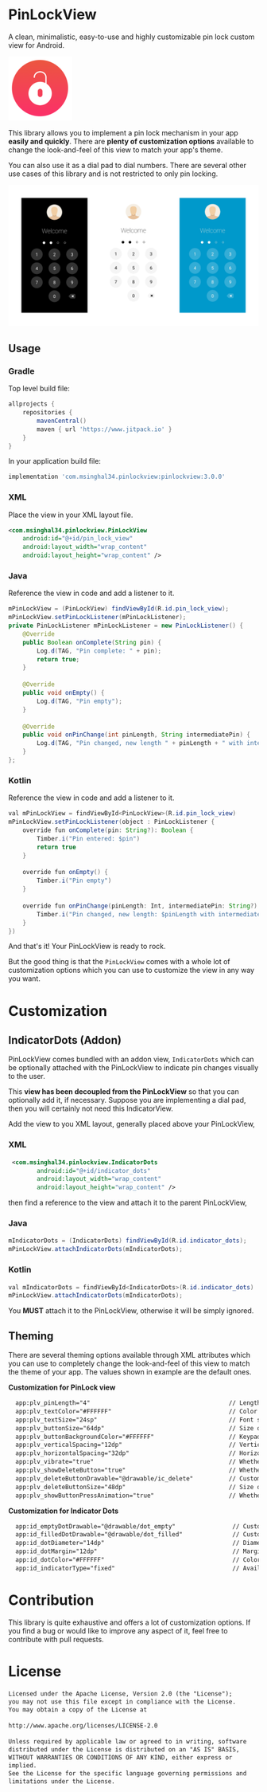 # PinLockView
A clean, minimalistic, easy-to-use and highly customizable pin lock custom view for Android.

![PinLockView](screens/logo.png)

This library allows you to implement a pin lock mechanism in your app **easily and quickly**. There are **plenty of customization options** available to change the look-and-feel of this view to match your app's theme.

You can also use it as a dial pad to dial numbers. There are several other use cases of this library and is not restricted to only pin locking.

![PinLockView](screens/promo.png)

## Usage

### Gradle
Top level build file:
``` gradle
allprojects {
    repositories {
        mavenCentral()
    	maven { url 'https://www.jitpack.io' }
    }
}
```
In your application build file:
``` gradle
implementation 'com.msinghal34.pinlockview:pinlockview:3.0.0'
```

### XML

Place the view in your XML layout file.

```xml
<com.msinghal34.pinlockview.PinLockView
    android:id="@+id/pin_lock_view"
    android:layout_width="wrap_content"
    android:layout_height="wrap_content" />
```

### Java
Reference the view in code and add a listener to it.

```java
mPinLockView = (PinLockView) findViewById(R.id.pin_lock_view);
mPinLockView.setPinLockListener(mPinLockListener);
private PinLockListener mPinLockListener = new PinLockListener() {
    @Override
    public Boolean onComplete(String pin) {
        Log.d(TAG, "Pin complete: " + pin);
        return true;
    }

    @Override
    public void onEmpty() {
        Log.d(TAG, "Pin empty");
    }

    @Override
    public void onPinChange(int pinLength, String intermediatePin) {
        Log.d(TAG, "Pin changed, new length " + pinLength + " with intermediate pin " + intermediatePin);
    }
};
```

### Kotlin
Reference the view in code and add a listener to it.

```java
val mPinLockView = findViewById<PinLockView>(R.id.pin_lock_view)
mPinLockView.setPinLockListener(object : PinLockListener {
    override fun onComplete(pin: String?): Boolean {
        Timber.i("Pin entered: $pin")
        return true
    }

    override fun onEmpty() {
        Timber.i("Pin empty")
    }

    override fun onPinChange(pinLength: Int, intermediatePin: String?) {
        Timber.i("Pin changed, new length: $pinLength with intermediate pin: $intermediatePin")
    }
})
```

And that's it! Your PinLockView is ready to rock.

But the good thing is that the ```PinLockView``` comes with a whole lot of customization options which you can use to customize the view in any way you want.

# Customization

## IndicatorDots (Addon)
PinLockView comes bundled with an addon view, ```IndicatorDots``` which can be optionally attached with the PinLockView to indicate pin changes visually to the user.

This **view has been decoupled from the PinLockView** so that you can optionally add it, if necessary. Suppose you are implementing a dial pad, then you will certainly not need this IndicatorView.

Add the view to you XML layout, generally placed above your PinLockView,

### XML
```xml
 <com.msinghal34.pinlockview.IndicatorDots
        android:id="@+id/indicator_dots"
        android:layout_width="wrap_content"
        android:layout_height="wrap_content" />
```
then find a reference to the view and attach it to the parent PinLockView,

### Java
```java
mIndicatorDots = (IndicatorDots) findViewById(R.id.indicator_dots);
mPinLockView.attachIndicatorDots(mIndicatorDots);
```


### Kotlin
```java
val mIndicatorDots = findViewById<IndicatorDots>(R.id.indicator_dots)
mPinLockView.attachIndicatorDots(mIndicatorDots);
```

You **MUST** attach it to the PinLockView, otherwise it will be simply ignored.

## Theming

There are several theming options available through XML attributes which you can use to completely change the look-and-feel of this view to match the theme of your app. The values shown in example are the default ones.

**Customization for PinLock view**
```xml
  app:plv_pinLength="4"                                       // Length of the pin
  app:plv_textColor="#FFFFFF"                                 // Color of the digits and the delete drawable
  app:plv_textSize="24sp"                                     // Font size of digits in the keypad
  app:plv_buttonSize="64dp"                                   // Size of individual keys/buttons
  app:plv_buttonBackgroundColor="#FFFFFF"                     // Keypad buttons' background color. Alpha of 0.2 is applied to color internally
  app:plv_verticalSpacing="12dp"                              // Vertical space between the keypad buttons
  app:plv_horizontalSpacing="32dp"                            // Horizontal space between the keypad buttons
  app:plv_vibrate="true"                                      // Whether to vibrate on key press and success/error events
  app:plv_showDeleteButton="true"                             // Whether to show the delete button or not
  app:plv_deleteButtonDrawable="@drawable/ic_delete"          // Customize drawable for the delete button
  app:plv_deleteButtonSize="48dp"                             // Size of the delete button drawable in the keypad
  app:plv_showButtonPressAnimation="true"                     // Whether to show animation on pressing keypad button or not
```


**Customization for Indicator Dots**
```xml
  app:id_emptyDotDrawable="@drawable/dot_empty"                // Customize the empty dot drawable
  app:id_filledDotDrawable="@drawable/dot_filled"              // Customize the filled dot drawable
  app:id_dotDiameter="14dp"                                    // Diameter of the dots
  app:id_dotMargin="12dp"                                      // Margin between dots
  app:id_dotColor="#FFFFFF"                                    // Color of filled and empty dots, only applicable if custom drawables for dots are not provided
  app:id_indicatorType="fixed"                                 // Available options: "fixed", "fill" and "fillWithAnimation"
```

# Contribution

This library is quite exhaustive and offers a lot of customization options. If you find a bug or would like to improve any aspect of it, feel free to contribute with pull requests.

# License

```
Licensed under the Apache License, Version 2.0 (the "License");
you may not use this file except in compliance with the License.
You may obtain a copy of the License at   

http://www.apache.org/licenses/LICENSE-2.0

Unless required by applicable law or agreed to in writing, software
distributed under the License is distributed on an "AS IS" BASIS,
WITHOUT WARRANTIES OR CONDITIONS OF ANY KIND, either express or implied.
See the License for the specific language governing permissions and
limitations under the License.
```
